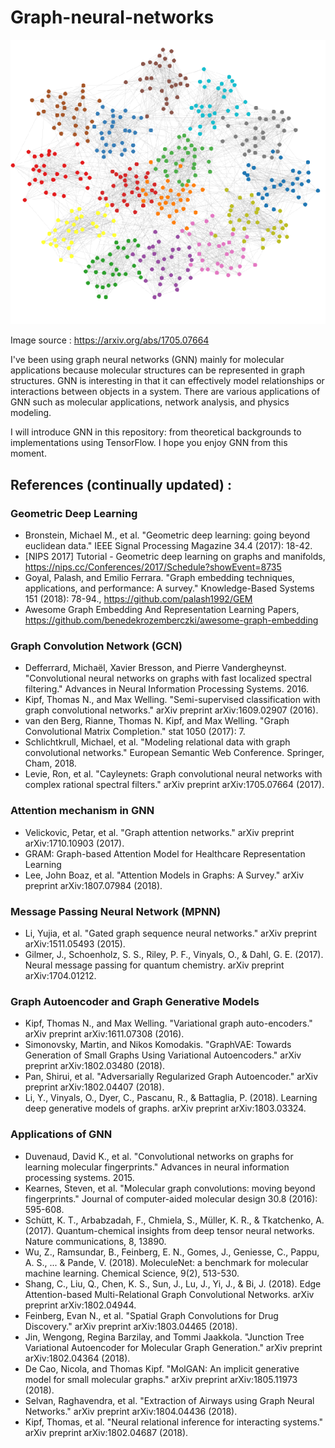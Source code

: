 # Graph-neural-networks
![](gnn.png)

Image source : https://arxiv.org/abs/1705.07664

I've been using graph neural networks (GNN) mainly for molecular applications because molecular structures can be represented in graph structures. GNN is interesting in that it can effectively model relationships or interactions between objects in a system. There are various applications of GNN such as molecular applications, network analysis, and physics modeling.

I will introduce GNN in this repository: from theoretical backgrounds to implementations using TensorFlow. I hope you enjoy GNN from this moment.

## References (continually updated) :
### Geometric Deep Learning
* Bronstein, Michael M., et al. "Geometric deep learning: going beyond euclidean data." IEEE Signal Processing Magazine 34.4 (2017): 18-42.
* [NIPS 2017] Tutorial - Geometric deep learning on graphs and manifolds, https://nips.cc/Conferences/2017/Schedule?showEvent=8735
* Goyal, Palash, and Emilio Ferrara. "Graph embedding techniques, applications, and performance: A survey." Knowledge-Based Systems 151 (2018): 78-94., https://github.com/palash1992/GEM
* Awesome Graph Embedding And Representation Learning Papers, https://github.com/benedekrozemberczki/awesome-graph-embedding

### Graph Convolution Network (GCN)
* Defferrard, Michaël, Xavier Bresson, and Pierre Vandergheynst. "Convolutional neural networks on graphs with fast localized spectral filtering." Advances in Neural Information Processing Systems. 2016.
* Kipf, Thomas N., and Max Welling. "Semi-supervised classification with graph convolutional networks." arXiv preprint arXiv:1609.02907 (2016).
* van den Berg, Rianne, Thomas N. Kipf, and Max Welling. "Graph Convolutional Matrix Completion." stat 1050 (2017): 7.
* Schlichtkrull, Michael, et al. "Modeling relational data with graph convolutional networks." European Semantic Web Conference. Springer, Cham, 2018.
* Levie, Ron, et al. "Cayleynets: Graph convolutional neural networks with complex rational spectral filters." arXiv preprint arXiv:1705.07664 (2017).

### Attention mechanism in GNN
* Velickovic, Petar, et al. "Graph attention networks." arXiv preprint arXiv:1710.10903 (2017).
* GRAM: Graph-based Attention Model for Healthcare Representation Learning
* Lee, John Boaz, et al. "Attention Models in Graphs: A Survey." arXiv preprint arXiv:1807.07984 (2018).

### Message Passing Neural Network (MPNN)
* Li, Yujia, et al. "Gated graph sequence neural networks." arXiv preprint arXiv:1511.05493 (2015).
* Gilmer, J., Schoenholz, S. S., Riley, P. F., Vinyals, O., & Dahl, G. E. (2017). Neural message passing for quantum chemistry. arXiv preprint arXiv:1704.01212.

### Graph Autoencoder and Graph Generative Models
* Kipf, Thomas N., and Max Welling. "Variational graph auto-encoders." arXiv preprint arXiv:1611.07308 (2016).
* Simonovsky, Martin, and Nikos Komodakis. "GraphVAE: Towards Generation of Small Graphs Using Variational Autoencoders." arXiv preprint arXiv:1802.03480 (2018).
* Pan, Shirui, et al. "Adversarially Regularized Graph Autoencoder." arXiv preprint arXiv:1802.04407 (2018).
* Li, Y., Vinyals, O., Dyer, C., Pascanu, R., & Battaglia, P. (2018). Learning deep generative models of graphs. arXiv preprint arXiv:1803.03324.


### Applications of GNN
* Duvenaud, David K., et al. "Convolutional networks on graphs for learning molecular fingerprints." Advances in neural information processing systems. 2015.
* Kearnes, Steven, et al. "Molecular graph convolutions: moving beyond fingerprints." Journal of computer-aided molecular design 30.8 (2016): 595-608.
* Schütt, K. T., Arbabzadah, F., Chmiela, S., Müller, K. R., & Tkatchenko, A. (2017). Quantum-chemical insights from deep tensor neural networks. Nature communications, 8, 13890.
* Wu, Z., Ramsundar, B., Feinberg, E. N., Gomes, J., Geniesse, C., Pappu, A. S., ... & Pande, V. (2018). MoleculeNet: a benchmark for molecular machine learning. Chemical Science, 9(2), 513-530.
* Shang, C., Liu, Q., Chen, K. S., Sun, J., Lu, J., Yi, J., & Bi, J. (2018). Edge Attention-based Multi-Relational Graph Convolutional Networks. arXiv preprint arXiv:1802.04944.
* Feinberg, Evan N., et al. "Spatial Graph Convolutions for Drug Discovery." arXiv preprint arXiv:1803.04465 (2018).
* Jin, Wengong, Regina Barzilay, and Tommi Jaakkola. "Junction Tree Variational Autoencoder for Molecular Graph Generation." arXiv preprint arXiv:1802.04364 (2018).
* De Cao, Nicola, and Thomas Kipf. "MolGAN: An implicit generative model for small molecular graphs." arXiv preprint arXiv:1805.11973 (2018).
* Selvan, Raghavendra, et al. "Extraction of Airways using Graph Neural Networks." arXiv preprint arXiv:1804.04436 (2018).
* Kipf, Thomas, et al. "Neural relational inference for interacting systems." arXiv preprint arXiv:1802.04687 (2018).
